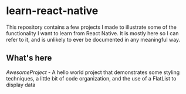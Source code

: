 # learn-react-native
This repository contains a few projects I made to illustrate some of the functionality I want to learn from React Native. It is mostly here so I can refer to it, and is unlikely to ever be documented in any meaningful way.

## What's here
*AwesomeProject* - A hello world project that demonstrates some styling techniques, a little bit of code organization, and the use of a FlatList to display data
